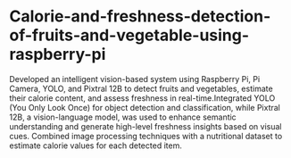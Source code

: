 # Calorie-and-freshness-detection-of-fruits-and-vegetable-using-raspberry-pi
Developed an intelligent vision-based system using Raspberry Pi, Pi Camera, YOLO, and Pixtral 12B to detect fruits and vegetables, estimate their calorie content, and assess freshness in real-time.Integrated YOLO (You Only Look Once) for object detection and classification, while Pixtral 12B, a vision-language model, was used to enhance semantic understanding and generate high-level freshness insights based on visual cues. Combined image processing techniques with a nutritional dataset to estimate calorie values for each detected item.
